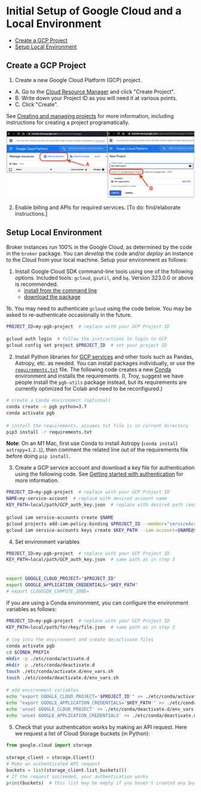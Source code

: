 # Initial Setup of Google Cloud and a Local Environment

- [Create a GCP Project](#create-a-gcp-project)
- [Setup Local Environment](#setup-local-environment)

## Create a GCP Project

1. Create a new Google Cloud Platform (GCP) project.
- A. Go to the [Cloud Resource Manager](https://console.cloud.google.com/cloud-resource-manager) and click "Create Project".
- B. Write down your Project ID as you will need it at various points.
- C. Click "Create".

See [Creating and managing projects](https://cloud.google.com/resource-manager/docs/creating-managing-projects) for more information, including instructions for creating a project programatically.

<img src="gcp-setup.png" alt="gcp-setup.png" width=""/>

2. Enable billing and APIs for required services. [To do: find/elaborate instructions.]


## Setup Local Environment

Broker instances _run_ 100% in the Google Cloud, as determined by the code in the `broker` package.
You can _develop_ the code and/or _deploy_ an instance to the Cloud from your local machine. Setup your environment as follows:

1. Install Google Cloud SDK command-line tools using one of the following options. Included tools: `gcloud`, `gsutil`, and `bq`. Version 323.0.0 or above is recommended.
    - [install from the command line](https://cloud.google.com/sdk/docs/downloads-interactive)
    - [download the package](https://cloud.google.com/sdk/docs/install)

1b. You may need to authenticate `gcloud` using the code below. You may be asked to re-authenticate occasionally in the future.

```bash
PROJECT_ID=my-pgb-project  # replace with your GCP Project ID

gcloud auth login  # follow the instructions to login to GCP
gcloud config set project $PROJECT_ID  # set your project ID
```

2. Install Python libraries for [GCP services](https://cloud.google.com/python/docs/reference) and other tools such as Pandas, Astropy, etc. as needed.
You can install packages individually, or use the [`requirements.txt`](../../../requirements.txt) file. The following code creates a new [Conda](https://www.anaconda.com/) environment and installs the requirements.
(I, Troy, suggest we have people install the `pgb-utils` package instead, but its requirements are currently optimized for Colab and need to be reconfigured.)

```bash
# create a Conda environment (optional)
conda create -n pgb python=3.7
conda activate pgb

# install the requirements. assumes txt file is in current directory
pip3 install -r requirements.txt
```

__Note__: On an M1 Mac, first use Conda to install Astropy (`conda install astropy=3.2.1`), then comment the related line out of the requirements file before doing `pip install`.


3. Create a GCP service account and download a key file for authentication using the following code. See [Getting started with authentication](https://cloud.google.com/docs/authentication/getting-started) for more information.

```bash
PROJECT_ID=my-pgb-project  # replace with your GCP Project ID
NAME=my-service-account  # replace with desired account name
KEY_PATH=local/path/GCP_auth_key.json  # replace with desired path (ending in .json)

gcloud iam service-accounts create $NAME
gcloud projects add-iam-policy-binding $PROJECT_ID --member="serviceAccount:$NAME@$PROJECT_ID.iam.gserviceaccount.com" --role="roles/owner"
gcloud iam service-accounts keys create $KEY_PATH --iam-account=$NAME@$PROJECT_ID.iam.gserviceaccount.com
```

4. Set environment variables

```bash
PROJECT_ID=my-pgb-project  # replace with your GCP Project ID
KEY_PATH=local/path/GCP_auth_key.json  # same path as in step 3


export GOOGLE_CLOUD_PROJECT="$PROJECT_ID"
export GOOGLE_APPLICATION_CREDENTIALS="$KEY_PATH"
# export CLOUDSDK_COMPUTE_ZONE=
```

If you are using a Conda environment, you can configure the environment variables as follows:

```bash
PROJECT_ID=my-pgb-project  # replace with your GCP Project ID
KEY_PATH=local/path/for/key/file.json  # same path as in step 3

# log into the environment and create de/activate files
conda activate pgb
cd $CONDA_PREFIX
mkdir -p ./etc/conda/activate.d
mkdir -p ./etc/conda/deactivate.d
touch ./etc/conda/activate.d/env_vars.sh
touch ./etc/conda/deactivate.d/env_vars.sh

# add environment variables
echo "export GOOGLE_CLOUD_PROJECT='$PROJECT_ID'" >> ./etc/conda/activate.d/env_vars.sh
echo "export GOOGLE_APPLICATION_CREDENTIALS='$KEY_PATH'" >> ./etc/conda/activate.d/env_vars.sh
echo 'unset GOOGLE_CLOUD_PROJECT' >> ./etc/conda/deactivate.d/env_vars.sh
echo 'unset GOOGLE_APPLICATION_CREDENTIALS' >> ./etc/conda/deactivate.d/env_vars.sh
```

5. Check that your authentication works by making an API request.
Here we request a list of Cloud Storage buckets (in Python):

```python
from google.cloud import storage

storage_client = storage.Client()
# Make an authenticated API request
buckets = list(storage_client.list_buckets())
# If the request succeeded, your authentication works
print(buckets)  # this list may be empty if you haven't created any buckets yet
```
